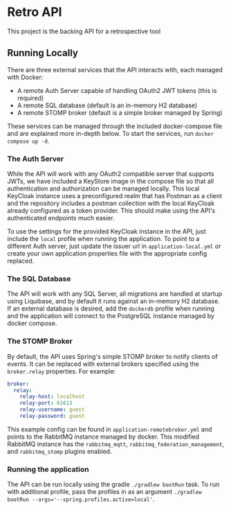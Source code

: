 # Retro API
This project is the backing API for a retrospective tool

## Running Locally

There are three external services that the API interacts with, each managed with Docker:
* A remote Auth Server capable of handling OAuth2 JWT tokens (this is required)
* A remote SQL database (default is an in-memory H2 database)
* A remote STOMP broker (default is a simple broker managed by Spring)

These services can be managed through the included docker-compose file and are explained more in-depth below. To start 
the services, run `docker compose up -d`.

### The Auth Server
While the API will work with any OAuth2 compatible server that supports JWTs, we have included a KeyStore image in the 
compose file so that all authentication and authorization can be managed locally. This local KeyCloak instance uses a 
preconfigured realm that has Postman as a client and the repository includes a postman collection with the local KeyCloak 
already configured as a token provider. This should make using the API's authenticated endpoints much easier.

To use the settings for the provided KeyCloak instance in the API, just include the `local` profile when running the 
application. To point to a different Auth server, just update the issuer url in `application-local.yml` or create your 
own application properties file with the appropriate config replaced.

### The SQL Database
The API will work with any SQL Server, all migrations are handled at startup using Liquibase, and by default it runs 
against an in-memory H2 database. If an external database is desired, add the `dockerdb` profile when running and the 
application will connect to the PostgreSQL instance managed by docker compose.

### The STOMP Broker
By default, the API uses Spring's simple STOMP broker to notify clients of events. It can be replaced with external brokers
specified using the `broker.relay` properties. For example:
```yaml
broker:
  relay:
    relay-host: localhost
    relay-port: 61613
    relay-username: guest
    relay-password: guest
```
This example config can be found in `application-remotebroker.yml` and points to the RabbitMQ instance managed by docker.
This modified RabbitMQ instance has the `rabbitmq_mqtt`, `rabbitmq_federation_management`, and `rabbitmq_stomp` plugins 
enabled.

### Running the application

The API can be run locally using the gradle `./gradlew bootRun` task. To run with additional profile, pass the profiles 
in as an argument `./gradlew bootRun --args='--spring.profiles.active=local'`.